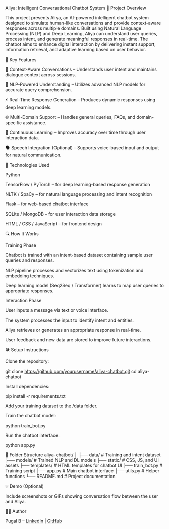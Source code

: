 Aliya: Intelligent Conversational Chatbot System
📌 Project Overview

This project presents Aliya, an AI-powered intelligent chatbot system designed to simulate human-like conversations and provide context-aware responses across multiple domains. Built using Natural Language Processing (NLP) and Deep Learning, Aliya can understand user queries, process intent, and generate meaningful responses in real-time. The chatbot aims to enhance digital interaction by delivering instant support, information retrieval, and adaptive learning based on user behavior.

🎯 Key Features

💬 Context-Aware Conversations – Understands user intent and maintains dialogue context across sessions.

🧠 NLP-Powered Understanding – Utilizes advanced NLP models for accurate query comprehension.

⚡ Real-Time Response Generation – Produces dynamic responses using deep learning models.

🌐 Multi-Domain Support – Handles general queries, FAQs, and domain-specific assistance.

🔄 Continuous Learning – Improves accuracy over time through user interaction data.

🗣️ Speech Integration (Optional) – Supports voice-based input and output for natural communication.

🧠 Technologies Used

Python

TensorFlow / PyTorch – for deep learning-based response generation

NLTK / SpaCy – for natural language processing and intent recognition

Flask – for web-based chatbot interface

SQLite / MongoDB – for user interaction data storage

HTML / CSS / JavaScript – for frontend design

🔍 How It Works

Training Phase

Chatbot is trained with an intent-based dataset containing sample user queries and responses.

NLP pipeline processes and vectorizes text using tokenization and embedding techniques.

Deep learning model (Seq2Seq / Transformer) learns to map user queries to appropriate responses.

Interaction Phase

User inputs a message via text or voice interface.

The system processes the input to identify intent and entities.

Aliya retrieves or generates an appropriate response in real-time.

User feedback and new data are stored to improve future interactions.

🛠️ Setup Instructions

Clone the repository:

git clone https://github.com/yourusername/aliya-chatbot.git
cd aliya-chatbot


Install dependencies:

pip install -r requirements.txt


Add your training dataset to the /data folder.

Train the chatbot model:

python train_bot.py


Run the chatbot interface:

python app.py

📂 Folder Structure
aliya-chatbot/
│
├── data/                  # Training and intent dataset
├── models/                # Trained NLP and DL models
├── static/                # CSS, JS, and UI assets
├── templates/             # HTML templates for chatbot UI
├── train_bot.py           # Training script
├── app.py                 # Main chatbot interface
├── utils.py               # Helper functions
└── README.md              # Project documentation

💡 Demo (Optional)

Include screenshots or GIFs showing conversation flow between the user and Aliya.


🧑‍💻 Author

Pugal B – [LinkedIn](https://tin.al/Linkedin-Pugal) | [GitHub](https://github.com/pugalbalasundaram)
